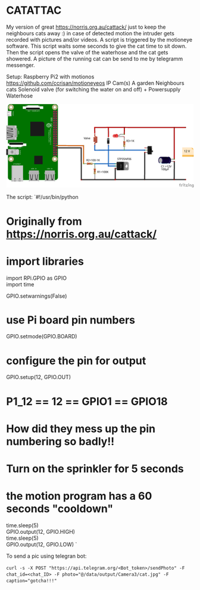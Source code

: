 # CATATTAC

My version of great https://norris.org.au/cattack/ just to keep the neighbours cats away :)
in case of detected motion the intruder gets recorded with pictures and/or videos. A script is triggered by the motioneye software. This script waits some seconds to give the cat time to sit down. Then the script opens the valve of the waterhose and the cat gets showered. A picture of the running cat can be send to me by telegramm messenger.

Setup:
Raspberry Pi2 with motionos https://github.com/ccrisan/motioneyeos
IP Cam(s)
A garden
Neighbours cats
Solenoid valve (for switching the water on and off) + Powersupply
Waterhose

![circuit](catattac.png?raw=true "circuit")

The script:
`#!/usr/bin/python                                                               

# Originally from https://norris.org.au/cattack/
# import libraries                                                              
import RPi.GPIO as GPIO                                                         
import time                                                                     
                                                                                
GPIO.setwarnings(False)                                                         
                                                                                
# use Pi board pin numbers                                                      
GPIO.setmode(GPIO.BOARD)                                                        
                                                                                
# configure the pin for output                                                  
GPIO.setup(12, GPIO.OUT)                                                        
                                                                                
# P1_12 == 12 == GPIO1 == GPIO18                                                
# How did they mess up the pin numbering so badly!!                             
                                                                                
# Turn on the sprinkler for 5 seconds                                           
# the motion program has a 60 seconds "cooldown"                                
time.sleep(5)                                                                   
GPIO.output(12, GPIO.HIGH)                                                      
time.sleep(5)                                                                   
GPIO.output(12, GPIO.LOW) 
`

To send a pic using telegran bot:

`curl -s -X POST "https://api.telegram.org/<Bot_token>/sendPhoto" -F chat_id=<chat_ID> -F photo="@/data/output/Camera3/cat.jpg" -F caption="gotcha!!!"`





